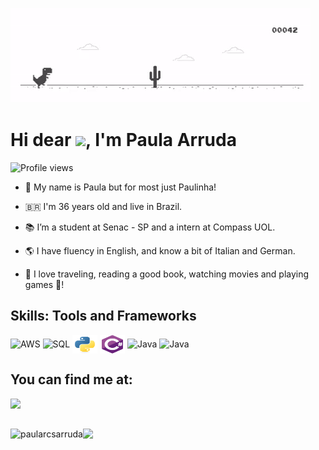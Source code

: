 ![Alt Text](https://github.com/rennanprysthon/rennanprysthon/raw/master/images/gifdino.gif)


<h1 align="left">Hi dear <img src="https://raw.githubusercontent.com/kaueMarques/kaueMarques/master/hi.gif" height="30px">, I'm Paula Arruda</h1>
<p align="left"> <img src="https://komarev.com/ghpvc/?username=paularcsarruda&color=yellow" alt="Profile views" /> </p>

<!-- Presentation -->
<p>

  - 🌱 My name is Paula but for most just Paulinha!
  
  - 🇧🇷 I'm 36 years old and live in Brazil.
  
  - 📚 I’m a student at Senac - SP and a intern at Compass UOL.

  - 🌎 I have fluency in English, and know a bit of Italian and German.

  - 🍄 I love traveling, reading a good book, watching movies and playing games 🫣! 
</p>

## Skills: Tools and Frameworks
<!-- Skills -->
<div style="flex-basis: 48%;">
  <img align="center" alt="AWS" height="30" width="40" src="https://cdn.jsdelivr.net/gh/devicons/devicon/icons/amazonwebservices/amazonwebservices-original.svg">
  <img align="center" alt="SQL" height="30" width="40" src="https://cdn.jsdelivr.net/gh/devicons/devicon/icons/mysql/mysql-original-wordmark.svg" />    
  <img align="center" alt="Python" height="30" width="40" src="https://raw.githubusercontent.com/devicons/devicon/master/icons/python/python-original.svg">
  <img align="center" alt="Csharp" height="30" width="40" src="https://raw.githubusercontent.com/devicons/devicon/master/icons/csharp/csharp-original.svg">
  <img align="center" alt="Java" height="30" width="40" src="https://cdn.jsdelivr.net/gh/devicons/devicon/icons/java/java-original.svg" />
  <img align="center" alt="Java" height="30" width="40" src="https://cdn.jsdelivr.net/gh/devicons/devicon/icons/apple/apple-original.svg" />
</div>
    
<!-- Contact -->
## You can find me at:
 <div> 
  <a href="https://www.linkedin.com/in/paula-arruda-903656280/" target="_blank"><img src="https://img.shields.io/badge/-LinkedIn-%230077B5?style=for-the-badge&logo=linkedin&logoColor=white" target="_blank"></a> 
</div>

## 
<p><img align="left" src="https://github-readme-stats.vercel.app/api/top-langs?username=paularcsarruda&show_icons=true&theme=tokyonight&title_color=ec3c68&text_color=e7abc3&bg_color=050505&hide_border=true&locale=en&layout=compact" alt="paularcsarruda" /><img src="https://media.giphy.com/media/YYQ6sw8jt2HRxX4uVi/giphy.gif" width="150"></p>
